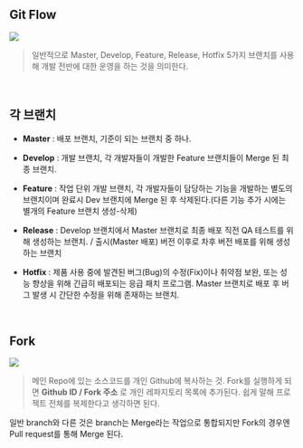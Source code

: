 ## Git Flow

![](https://images.velog.io/images/finelinefe/post/17d0ef23-eba6-40ef-9d47-d4021ef8596a/git%20flow.png)

> 일반적으로 Master, Develop, Feature, Release, Hotfix 5가지 브랜치를 사용해 개발 전반에 대한 운영을 하는 것을 의미한다.

<br />

## 각 브랜치

- **Master**  : 배포 브랜치, 기준이 되는 브랜치 중 하나.

- **Develop** : 개발 브랜치, 각 개발자들이 개발한 Feature 브랜치들이 Merge 된 최종 브랜치.

- **Feature** : 작업 단위 개발 브랜치, 각 개발자들이 담당하는 기능을 개발하는 별도의 브랜치이며 완료시 Dev 브랜치에 Merge 된 후 삭제된다.(다른 기능 추가 시에는 별개의 Feature 브랜치 생성-삭제)

- **Release** : Develop 브랜치에서 Master 브랜치로 최종 배포 직전 QA 테스트를 위해 생성하는 브랜치. / 출시(Master 배포) 버전 이후로 차후 버전 배포를 위해 생성하는 브랜치

- **Hotfix**  : 제품 사용 중에 발견된 버그(Bug)의 수정(Fix)이나 취약점 보완, 또는 성능 향상을 위해 긴급히 배포되는 응급 패치 프로그램. Master 브랜치로 배포 후 버그 발생 시 간단한 수정을 위해 존재하는 브랜치.

<br />

## Fork

![](https://images.velog.io/images/finelinefe/post/a9dcf36c-f83b-4e60-b630-cab296b80f27/%E1%84%89%E1%85%B3%E1%84%8F%E1%85%B3%E1%84%85%E1%85%B5%E1%86%AB%E1%84%89%E1%85%A3%E1%86%BA%202021-01-02%2023.23.20.png)

> 메인 Repo에 있는 소스코드를 개인 Github에 복사하는 것. Fork를 실행하게 되면 **Github ID / Fork 주소** 로 개인 레파지토리 목록에 추가된다. 쉽게 말해 프로젝트 전체를 복제한다고 생각하면 된다.

일반 branch와 다른 것은 branch는 Merge라는 작업으로 통합되지만 Fork의 경우엔 Pull request를 통해 Merge 된다.


<br />
